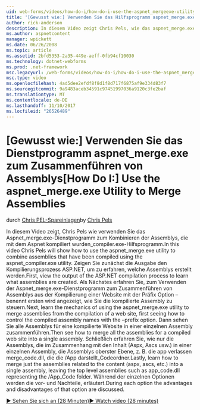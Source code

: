 ```yaml
---
uid: web-forms/videos/how-do-i/how-do-i-use-the-aspnet_mergeexe-utility-to-merge-assemblies
title: '[Gewusst wie:] Verwenden Sie das Hilfsprogramm aspnet_merge.exe zum Zusammenführen von Assemblys | Microsoft Docs'
author: rick-anderson
description: In diesem Video zeigt Chris Pels, wie das aspnet_merge.exe-Hilfsprogramm verwenden, um Assemblys zu kombinieren, die mit der aspnet_compiler.exe Utilit kompiliert wurden...
ms.author: aspnetcontent
manager: wpickett
ms.date: 06/26/2008
ms.topic: article
ms.assetid: 2bfd5353-2a35-449e-aeff-0fb94cf10030
ms.technology: dotnet-webforms
ms.prod: .net-framework
msc.legacyurl: /web-forms/videos/how-do-i/how-do-i-use-the-aspnet_mergeexe-utility-to-merge-assemblies
msc.type: video
ms.openlocfilehash: 4ad5dee2efdf8f8d1f8d717f6875af9e334d83f7
ms.sourcegitcommit: 9a9483aceb34591c97451997036a9120c3fe2baf
ms.translationtype: MT
ms.contentlocale: de-DE
ms.lasthandoff: 11/10/2017
ms.locfileid: "26526489"
---
```

<a name="how-do-i-use-the-aspnetmergeexe-utility-to-merge-assemblies"></a><span data-ttu-id="fb5e4-103">[Gewusst wie:] Verwenden Sie das Dienstprogramm aspnet_merge.exe zum Zusammenführen von Assemblys</span><span class="sxs-lookup"><span data-stu-id="fb5e4-103">[How Do I:] Use the aspnet_merge.exe Utility to Merge Assemblies</span></span>
====================
<span data-ttu-id="fb5e4-104">durch [Chris PEL-Spareinlagen](https://twitter.com/chrispels)</span><span class="sxs-lookup"><span data-stu-id="fb5e4-104">by [Chris Pels](https://twitter.com/chrispels)</span></span>

<span data-ttu-id="fb5e4-105">In diesem Video zeigt, Chris Pels wie verwenden Sie das Aspnet\_merge.exe-Dienstprogramm zum Kombinieren der Assemblys, die mit dem Aspnet kompiliert wurden\_compiler.exe-Hilfsprogramm.</span><span class="sxs-lookup"><span data-stu-id="fb5e4-105">In this video Chris Pels will show how to use the aspnet\_merge.exe utility to combine assemblies that have been compiled using the aspnet\_compiler.exe utility.</span></span> <span data-ttu-id="fb5e4-106">Zeigen Sie zunächst die Ausgabe den Kompilierungsprozess ASP.NET, um zu erfahren, welche Assemblys erstellt werden.</span><span class="sxs-lookup"><span data-stu-id="fb5e4-106">First, view the output of the ASP.NET compilation process to learn what assemblies are created.</span></span> <span data-ttu-id="fb5e4-107">Als Nächstes erfahren Sie, zum Verwenden der Aspnet\_merge.exe-Dienstprogramm zum Zusammenführen von Assemblys aus der Kompilierung einer Website mit der Präfix Option – benennt ersten wird angezeigt, wie Sie die kompilierte Assembly zu steuern.</span><span class="sxs-lookup"><span data-stu-id="fb5e4-107">Next, learn the mechanics of using the aspnet\_merge.exe utility to merge assemblies from the compilation of a web site, first seeing how to control the compiled assembly names with the –prefix option.</span></span> <span data-ttu-id="fb5e4-108">Dann sehen Sie alle Assemblys für eine kompilierte Website in einer einzelnen Assembly zusammenführen.</span><span class="sxs-lookup"><span data-stu-id="fb5e4-108">Then see how to merge all the assemblies for a compiled web site into a single assembly.</span></span> <span data-ttu-id="fb5e4-109">Schließlich erfahren Sie, wie nur die Assemblys, die im Zusammenhang mit den Inhalt (Aspx, Ascs usw.) in einer einzelnen Assembly, die Assemblys oberster Ebene, z. B. die app verlassen merge\_code.dll, die die /App darstellt\_Codeordner.</span><span class="sxs-lookup"><span data-stu-id="fb5e4-109">Lastly, learn how to merge just the assemblies related to the content (aspx, ascs, etc.) into a single assembly, leaving the top level assemblies such as app\_code.dll representing the /App\_Code folder.</span></span> <span data-ttu-id="fb5e4-110">Während der einzelnen Optionen werden die vor- und Nachteile, erläutert.</span><span class="sxs-lookup"><span data-stu-id="fb5e4-110">During each option the advantages and disadvantages of that option are discussed.</span></span>

[<span data-ttu-id="fb5e4-111">&#9654; Sehen Sie sich an (28 Minuten)</span><span class="sxs-lookup"><span data-stu-id="fb5e4-111">&#9654; Watch video (28 minutes)</span></span>](https://channel9.msdn.com/Blogs/ASP-NET-Site-Videos/how-do-i-use-the-aspnet_mergeexe-utility-to-merge-assemblies)
